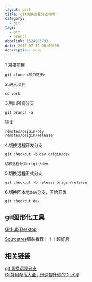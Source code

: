 ```yaml
---
layout: post
title: git切换远程分支命令
category: 
  - git
tags: 
  - git 
  - branch
abbrlink: 1524903793
date: 2018-07-19 00:00:00
description: more
---
```


1.克隆项目  

	git clone <项目链接>

2.进入项目  

	cd work

3.列出所有分支  
	
	git branch -a

输出  

	remotes/origin/dev
	remotes/origin/release

4.切换远程开发分支  

	git checkout -b dev origin/dev

	切换远程分支origin/dev

5.切换远程正式分支  

	git checkout -b release origin/release

6.切换回本地dev分支，开始开发  

	git checkout dev

## git图形化工具

[GitHub Desktop](https://desktop.github.com/)  

[Sourcetree](https://www.sourcetreeapp.com/)墙裂推荐！！！超好用  

## 相关链接

[git 切换远程分支](https://www.cnblogs.com/libertycode/p/5858450.html)  
[Git常用命令大全，迅速提升你的Git水平](http://www.jqhtml.com/8235.html)
